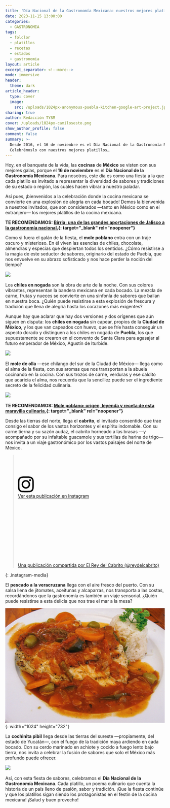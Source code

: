 ```yaml
---
title: 'Día Nacional de la Gastronomía Mexicana: nuestros mejores platillos'
date: 2023-11-15 13:00:00
categories:
  - GASTRONOMIA
tags:
  - folclor
  - platillos
  - recetas
  - estados
  - gastronomia
layout: article
excerpt_separator: <!--more-->
mode: immersive
header:
  theme: dark
article_header:
  type: cover
  image:
    src: /uploads/1024px-anonymous-puebla-kitchen-google-art-project.jpeg
sharing: true
author: Redacción TYSM
cover: /uploads/1024px-camilosesto.png
show_author_profile: false
comment: false
summary: >-
  Desde 2016, el 16 de noviembre es el Día Nacional de la Gastronomía Mexicana.
  Celebrémoslo con nuestros mejores platillos…
---
```

Hoy, en el banquete de la vida, las **cocinas** de **México** se visten con sus mejores galas, porque el **16 de noviembre** es el **Día Nacional de la Gastronomía Mexicana**. Para nosotros, este día es como una fiesta a la que cada platillo es invitado a representar la diversidad de sabores y tradiciones de su estado o región, las cuales hacen vibrar a nuestro paladar.

Así pues, ¡bienvenidos a la celebración donde la cocina mexicana se convierte en una explosión de alegría en cada bocado! Demos la bienvenida a nuestros invitados, que son considerados —tanto en México como en el extranjero— los mejores platillos de la cocina mexicana.

**TE RECOMENDAMOS:&nbsp;[Birria: una de las grandes aportaciones de Jalisco a la gastronomía nacional.](https://blog.tonoysumariachi.com/gastronomia/2023/11/07/birria-una-de-las-grandes-aportaciones-de-jalisco-a-la-gastronom%C3%ADa-nacional.html){: target="_blank" rel="noopener"}**

Como si fuera el galán de la fiesta, el **mole poblano** entra con un traje oscuro y misterioso. En él viven las esencias de chiles, chocolate, almendras y especias que despiertan todos los sentidos. ¿Cómo resistirse a la magia de este seductor de sabores, originario del estado de Puebla, que nos envuelve en su abrazo sofisticado y nos hace perder la noción del tiempo?

![](https://upload.wikimedia.org/wikipedia/commons/thumb/6/60/Mole_rojo.jpg/620px-Mole_rojo.jpg)

Los **chiles en nogada** son la obra de arte de la noche. Con sus colores vibrantes, representan la bandera mexicana en cada bocado. La mezcla de carne, frutas y nueces se convierte en una sinfonía de sabores que bailan en nuestra boca. ¿Quién puede resistirse a esta explosión de frescura y tradición que llena de alegría hasta los corazones más exigentes?

Aunque hay que aclarar que hay dos versiones y dos orígenes que aún siguen en disputa: los **chiles en nogada** sin capear, propios de la **Ciudad de México**, y los que van capeados con huevo, que se fríe hasta conseguir un aspecto dorado y distinguen a los chiles en nogada de **Puebla**, los que supuestamente se crearon en el convento de Santa Clara para agasajar al futuro emperador de México, Agustín de Iturbide.

![](https://upload.wikimedia.org/wikipedia/commons/thumb/5/57/Chile_en_nogada_in_Mexico_City.jpg/768px-Chile_en_nogada_in_Mexico_City.jpg)

El **mole de olla** —ese chilango del sur de la Ciudad de México— llega como el alma de la fiesta, con sus aromas que nos transportan a la abuela cocinando en la cocina. Con sus trozos de carne, verduras y ese caldito que acaricia el alma, nos recuerda que la sencillez puede ser el ingrediente secreto de la felicidad culinaria.

![](https://upload.wikimedia.org/wikipedia/commons/thumb/8/8d/Mole_de_olla.jpg/1024px-Mole_de_olla.jpg)

**TE RECOMENDAMOS:&nbsp;[Mole poblano: origen, leyenda y receta de esta maravilla culinaria.](https://blog.tonoysumariachi.com/gastronomia/2022/06/29/mole-poblano-origen-leyenda-y-receta-de-esta-maravilla-culinaria.html){: target="_blank" rel="noopener"}**

Desde las tierras del norte, llega el **cabrito**, el invitado consentido que trae consigo el sabor de los vastos horizontes y el espíritu indomable. Con su carne tierna y su sazón audaz, el cabrito horneado a las brasas —y acompañado por su infaltable guacamole y sus tortillas de harina de trigo— nos invita a un viaje gastronómico por los vastos paisajes del norte de México.

> <div><div><div> </div><div><div> </div><div> </div></div></div><div> </div><div><svg width="50px" height="50px" viewbox="0 0 60 60" version="1.1" xmlns="https://www.w3.org/2000/svg" xmlns:xlink="https://www.w3.org/1999/xlink"><g stroke="none" stroke-width="1" fill="none" fill-rule="evenodd"><g transform="translate(-511.000000, -20.000000)" fill="#000000"><g><path d="M556.869,30.41 C554.814,30.41 553.148,32.076 553.148,34.131 C553.148,36.186 554.814,37.852 556.869,37.852 C558.924,37.852 560.59,36.186 560.59,34.131 C560.59,32.076 558.924,30.41 556.869,30.41 M541,60.657 C535.114,60.657 530.342,55.887 530.342,50 C530.342,44.114 535.114,39.342 541,39.342 C546.887,39.342 551.658,44.114 551.658,50 C551.658,55.887 546.887,60.657 541,60.657 M541,33.886 C532.1,33.886 524.886,41.1 524.886,50 C524.886,58.899 532.1,66.113 541,66.113 C549.9,66.113 557.115,58.899 557.115,50 C557.115,41.1 549.9,33.886 541,33.886 M565.378,62.101 C565.244,65.022 564.756,66.606 564.346,67.663 C563.803,69.06 563.154,70.057 562.106,71.106 C561.058,72.155 560.06,72.803 558.662,73.347 C557.607,73.757 556.021,74.244 553.102,74.378 C549.944,74.521 548.997,74.552 541,74.552 C533.003,74.552 532.056,74.521 528.898,74.378 C525.979,74.244 524.393,73.757 523.338,73.347 C521.94,72.803 520.942,72.155 519.894,71.106 C518.846,70.057 518.197,69.06 517.654,67.663 C517.244,66.606 516.755,65.022 516.623,62.101 C516.479,58.943 516.448,57.996 516.448,50 C516.448,42.003 516.479,41.056 516.623,37.899 C516.755,34.978 517.244,33.391 517.654,32.338 C518.197,30.938 518.846,29.942 519.894,28.894 C520.942,27.846 521.94,27.196 523.338,26.654 C524.393,26.244 525.979,25.756 528.898,25.623 C532.057,25.479 533.004,25.448 541,25.448 C548.997,25.448 549.943,25.479 553.102,25.623 C556.021,25.756 557.607,26.244 558.662,26.654 C560.06,27.196 561.058,27.846 562.106,28.894 C563.154,29.942 563.803,30.938 564.346,32.338 C564.756,33.391 565.244,34.978 565.378,37.899 C565.522,41.056 565.552,42.003 565.552,50 C565.552,57.996 565.522,58.943 565.378,62.101 M570.82,37.631 C570.674,34.438 570.167,32.258 569.425,30.349 C568.659,28.377 567.633,26.702 565.965,25.035 C564.297,23.368 562.623,22.342 560.652,21.575 C558.743,20.834 556.562,20.326 553.369,20.18 C550.169,20.033 549.148,20 541,20 C532.853,20 531.831,20.033 528.631,20.18 C525.438,20.326 523.257,20.834 521.349,21.575 C519.376,22.342 517.703,23.368 516.035,25.035 C514.368,26.702 513.342,28.377 512.574,30.349 C511.834,32.258 511.326,34.438 511.181,37.631 C511.035,40.831 511,41.851 511,50 C511,58.147 511.035,59.17 511.181,62.369 C511.326,65.562 511.834,67.743 512.574,69.651 C513.342,71.625 514.368,73.296 516.035,74.965 C517.703,76.634 519.376,77.658 521.349,78.425 C523.257,79.167 525.438,79.673 528.631,79.82 C531.831,79.965 532.853,80.001 541,80.001 C549.148,80.001 550.169,79.965 553.369,79.82 C556.562,79.673 558.743,79.167 560.652,78.425 C562.623,77.658 564.297,76.634 565.965,74.965 C567.633,73.296 568.659,71.625 569.425,69.651 C570.167,67.743 570.674,65.562 570.82,62.369 C570.966,59.17 571,58.147 571,50 C571,41.851 570.966,40.831 570.82,37.631" /></g></g></g></svg></div><div><div><a target="_blank" href="https://www.instagram.com/p/CytDNa-ytNu/?utm_source=ig_embed&amp;utm_campaign=loading">Ver esta publicación en Instagram</a></div></div><div> </div><div><div><div> </div><div> </div><div> </div></div><div><div> </div><div> </div></div><div><div> </div><div> </div><div> </div></div></div><div><div> </div><div> </div></div><p><a target="_blank" href="https://www.instagram.com/p/CytDNa-ytNu/?utm_source=ig_embed&amp;utm_campaign=loading">Una publicación compartida por El Rey del Cabrito (@reydelcabrito)</a></p></div>
{: .instagram-media}



El **pescado a la veracruzana** llega con el aire fresco del puerto. Con su salsa llena de jitomates, aceitunas y alcaparras, nos transporta a las costas, recordándonos que la gastronomía es también un viaje sensorial. ¿Quién puede resistirse a esta delicia que nos trae el mar a la mesa?

![](/uploads/pescado-blanco-a-la-veracruzana.jpeg){: width="1024" height="732"}

La **cochinita pibil** llega desde las tierras del sureste —propiamente, del estado de Yucatán—, con el fuego de la tradición maya ardiendo en cada bocado. Con su cerdo marinado en achiote y cocido a fuego lento bajo tierra, nos invita a celebrar la fusión de sabores que solo el México más profundo puede ofrecer.

![](https://upload.wikimedia.org/wikipedia/commons/thumb/6/64/Tacos_de_Cochinita_pibil_y_queso_fundido_con_cochinita_pibil.jpg/1024px-Tacos_de_Cochinita_pibil_y_queso_fundido_con_cochinita_pibil.jpg)

Así, con esta fiesta de sabores, celebramos el **Día Nacional de la Gastronomía Mexicana**. Cada platillo, un poema culinario que cuenta la historia de un país lleno de pasión, sabor y tradición. ¡Que la fiesta continúe y que los platillos sigan siendo los protagonistas en el festín de la cocina mexicana! ¡Salud y buen provecho!